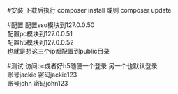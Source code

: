 #安装
下载后执行 composer install 或则 composer update

#配置
配置sso模块到127.0.0.50  
配置pc模块到127.0.0.51  
配置h5模块到127.0.0.52  
也就是想这三个ip都配置到public目录


#测试
访问pc或者好h5随便一个登录 另一个也默认登录  
账号jackie 密码jackie123  
账号john    密码john123
